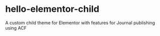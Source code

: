 # hello-elementor-child
A custom child theme for Elementor with features  for Journal publishing using ACF
